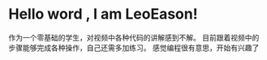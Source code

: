 # Hello word , I am LeoEason!
作为一个零基础的学生，对视频中各种代码的讲解感到不解。
目前跟着视频中的步骤能够完成各种操作，自己还需多加练习。
感觉编程很有意思，开始有兴趣了